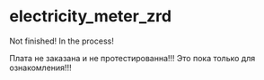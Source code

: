# electricity_meter_zrd

Not finished! In the process!

Плата не заказана и не протестированна!!! Это пока только для ознакомления!!!
